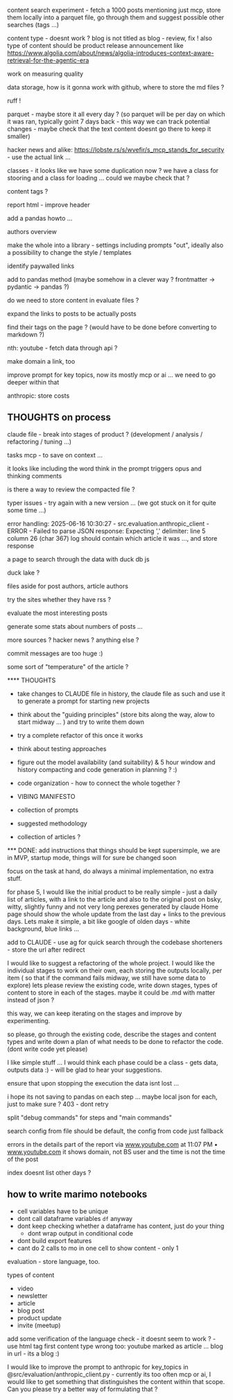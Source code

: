 
content search experiment - fetch a 1000 posts mentioning just mcp, store them locally into a parquet file, go through them and suggest possible other searches (tags ...)

content type - doesnt work ? blog is not titled as blog - review, fix ! also type of content should be product release announcement like https://www.algolia.com/about/news/algolia-introduces-context-aware-retrieval-for-the-agentic-era

work on measuring quality

data storage, how is it gonna work with github, where to store the md files ?

ruff !

parquet - maybe store it all every day ? (so parquet will be per day on which it was ran, typically goint 7 days back - this way we can track potential changes - maybe check that the text content doesnt go there to keep it smaller)

hacker news and alike: https://lobste.rs/s/wvefir/s_mcp_stands_for_security - use the actual link ...

classes - it looks like we have some duplication now ? we have a class for stooring and a class for loading ... could we maybe check that ?

content tags ?

report html - improve header

add a pandas howto ...

authors overview


make the whole into a library - settings including prompts "out", ideally also a possibility to change the style / templates

identify paywalled links

add to pandas method (maybe somehow in a clever way ? frontmatter -> pydantic -> pandas ?)

do we need to store content in evaluate files ?

expand the links to posts to be actually posts 

find their tags on the page ? (would have to be done before converting to markdown ?)

nth: youtube - fetch data through api ?

make domain a link, too

improve prompt for key topics, now its mostly mcp or ai ... we need to go deeper within that



anthropic: store costs



## THOUGHTS on process
claude file - break into stages of product ? (development / analysis / refactoring / tuning ...)

tasks mcp - to save on context ...

it looks like including the word think in the prompt triggers opus and thinking comments

is there a way to review the compacted file ?


typer issues - try again with a new version ... (we got stuck on it for quite some time ...)

error handling:
2025-06-16 10:30:27 - src.evaluation.anthropic_client - ERROR - Failed to parse JSON response: Expecting ',' delimiter: line 5 column 26 (char 367)
log should contain which article it was ..., and store response

a page to search through the data with duck db js

duck lake ?

files aside for post authors, article authors

try the sites whether they have rss ?

evaluate the most interesting posts

generate some stats about numbers of posts ...

more sources ? hacker news ? anything else ?

commit messages are too huge :)

some sort of "temperature" of the article ?

**** THOUGHTS
- take changes to CLAUDE file in history, the claude file as such and use it to generate a prompt for starting new projects
- think about the "guiding principles" (store bits along the way, alow to start midway ... ) and try to write them down
- try a complete refactor of this once it works
- think about testing approaches
- figure out the model availability (and suitability) & 5 hour window and history compacting and code generation in planning ? :)

- code organization - how to connect the whole together ?

- VIBING MANIFESTO
 - collection of prompts
 - suggested methodology
 - collection of articles ?


*** DONE:
add instructions that things should be kept supersimple, we are in MVP, startup mode, things will for sure be changed soon

focus on the task at hand, do always a minimal implementation, no extra stuff.

for phase 5, I would like the initial product to be really simple - just a daily list of articles, with a link to the article and also to the original post on bsky, witty, slightly funny and not very long perexes generated by claude
Home page should show the whole update from the last day + links to the previous days.
Lets make it simple, a bit like google of olden days - white background, blue links ...

add to CLAUDE - use ag for quick search through the codebase
shorteners - store the url after redirect

I would like to suggest a refactoring of the whole project.
I would like the individual stages to work on their own, each storing the outputs locally, per item ( so that if the command fails midway, we still have some data to explore)
lets please review the existing code, write down stages, types of content to store in each of the stages.
maybe it could be .md with matter instead of json ?

this way, we can keep iterating on the stages and improve by experimenting.

so please, go through the existing code, describe the stages and content types and write down a plan of what needs to be done to refactor the code. (dont write code yet please)

I like simple stuff ... I would think each phase could be a class - gets data, outputs data :) - will be glad to hear your suggestions.

ensure that upon stopping the execution the data isnt lost ...

i hope its not saving to pandas on each step ... maybe local json for each, just to make sure ?
403 - dont retry

split "debug commands" for steps and "main commands"

search config from file should be default, the config from code just fallback

errors in the details part of the report
via www.youtube.com at 11:07 PM • www.youtube.com
it shows domain, not BS user and the time is not the time of the post

index doesnt list other days ?

## how to write marimo notebooks
- cell variables have to be unique
 - dont call dataframe variables `df` anyway
- dont keep checking whether a dataframe has content, just do your thing
  - dont wrap output in conditional code
- dont build export features
- cant do 2 calls to mo in one cell to show content - only 1

evaluation - store language, too.

types of content
- video
- newsletter
- article
- blog post
- product update
- invite (meetup)

add some verification of the language check - it doesnt seem to work ? - use html tag first
content type wrong too: youtube marked as article ... blog in url - its a blog :)

I would like to improve the prompt to anthropic for key_topics in @src/evaluation/anthropic_client.py - currently its too often mcp or ai, I would like to get something that distinguishes the content within that scope. Can you please try a better way of formulating that ?
